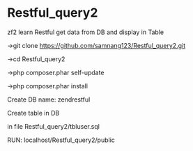 # Restful_query2


zf2 learn Restful get data from DB and display in Table

->git clone https://github.com/samnang123/Restful_query2.git

->cd Restful_query2

->php composer.phar self-update

->php composer.phar install

Create DB name: zendrestful


Create table in DB

in file Restful_query2/tbluser.sql

RUN: localhost/Restful_query2/public
